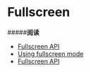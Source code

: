 # Fullscreen



#####**阅读**
- [Fullscreen API](https://davidwalsh.name/fullscreen)
- [Using fullscreen mode](https://developer.mozilla.org/en-US/docs/Web/API/Fullscreen_API)
- [Fullscreen API](https://fullscreen.spec.whatwg.org/)
